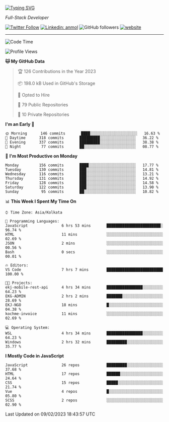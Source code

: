 [![Typing SVG](https://readme-typing-svg.herokuapp.com?lines=HI%2C+I'm+Tonal;I'm+a+Full+Stack+Developer)](https://git.io/typing-svg)

<p><em>Full-Stack Developer</em></p>

[![Twitter Follow](https://img.shields.io/twitter/follow/tonalmathew?style=flat)](https://twitter.com/intent/follow?screen_name=tonalmathew)
[![Linkedin: anmol](https://img.shields.io/badge/tonal-mathew?style=flat-square&logo=Linkedin&logoColor=white&link=https://www.linkedin.com/in/tonal-mathew/)](https://www.linkedin.com/in/tonal-mathew/)
![GitHub followers](https://img.shields.io/github/followers/tonalmathew?label=Follow&style=social)
[![website](https://img.shields.io/badge/Website-46a2f1.svg?&style=flat-square&logo=Google-Chrome&logoColor=white&link=http://tonalmathew.github.io/)](http://tonalmathew.github.io/)

---
<!--START_SECTION:waka-->
![Code Time](http://img.shields.io/badge/Code%20Time-910%20hrs%2026%20mins-blue)

![Profile Views](http://img.shields.io/badge/Profile%20Views-1-blue)

**🐱 My GitHub Data** 

> 🏆 126 Contributions in the Year 2023
 > 
> 📦 198.0 kB Used in GitHub's Storage 
 > 
> 💼 Opted to Hire
 > 
> 📜 79 Public Repositories 
 > 
> 🔑 10 Private Repositories  
 > 
**I'm an Early 🐤** 

```text
🌞 Morning      146 commits       ████░░░░░░░░░░░░░░░░░░░░░   16.63 % 
🌆 Daytime      318 commits       █████████░░░░░░░░░░░░░░░░   36.22 % 
🌃 Evening      337 commits       █████████░░░░░░░░░░░░░░░░   38.38 % 
🌙 Night         77 commits       ██░░░░░░░░░░░░░░░░░░░░░░░   08.77 % 

```
📅 **I'm Most Productive on Monday** 

```text
Monday         156 commits       ████░░░░░░░░░░░░░░░░░░░░░   17.77 % 
Tuesday        130 commits       ███░░░░░░░░░░░░░░░░░░░░░░   14.81 % 
Wednesday      116 commits       ███░░░░░░░░░░░░░░░░░░░░░░   13.21 % 
Thursday       131 commits       ███░░░░░░░░░░░░░░░░░░░░░░   14.92 % 
Friday         128 commits       ███░░░░░░░░░░░░░░░░░░░░░░   14.58 % 
Saturday       122 commits       ███░░░░░░░░░░░░░░░░░░░░░░   13.90 % 
Sunday          95 commits       ██░░░░░░░░░░░░░░░░░░░░░░░   10.82 % 

```


📊 **This Week I Spent My Time On** 

```text
⌚︎ Time Zone: Asia/Kolkata

💬 Programming Languages: 
JavaScript               6 hrs 53 mins       ████████████████████████░   96.74 % 
HTML                     11 mins             ░░░░░░░░░░░░░░░░░░░░░░░░░   02.69 % 
JSON                     2 mins              ░░░░░░░░░░░░░░░░░░░░░░░░░   00.56 % 
Bash                     0 secs              ░░░░░░░░░░░░░░░░░░░░░░░░░   00.01 % 

🔥 Editors: 
VS Code                  7 hrs 7 mins        █████████████████████████   100.00 % 

🐱‍💻 Projects: 
ekj-mobile-rest-api      4 hrs 34 mins       ████████████████░░░░░░░░░   64.23 % 
EKG-ADMIN                2 hrs 2 mins        ███████░░░░░░░░░░░░░░░░░░   28.69 % 
EKJ-NGO                  18 mins             █░░░░░░░░░░░░░░░░░░░░░░░░   04.38 % 
kochme-invoice           11 mins             ░░░░░░░░░░░░░░░░░░░░░░░░░   02.69 % 

💻 Operating System: 
WSL                      4 hrs 34 mins       ████████████████░░░░░░░░░   64.23 % 
Windows                  2 hrs 32 mins       █████████░░░░░░░░░░░░░░░░   35.77 % 

```

**I Mostly Code in JavaScript** 

```text
JavaScript               26 repos            █████████░░░░░░░░░░░░░░░░   37.68 % 
HTML                     17 repos            ██████░░░░░░░░░░░░░░░░░░░   24.64 % 
CSS                      15 repos            █████░░░░░░░░░░░░░░░░░░░░   21.74 % 
Vue                      4 repos             █░░░░░░░░░░░░░░░░░░░░░░░░   05.80 % 
SCSS                     2 repos             ░░░░░░░░░░░░░░░░░░░░░░░░░   02.90 % 

```



 Last Updated on 09/02/2023 18:43:57 UTC
<!--END_SECTION:waka-->
